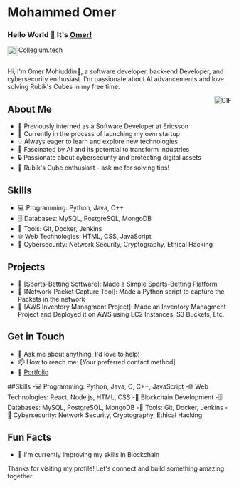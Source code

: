 # Mohammed Omer

### Hello World 👋 It's [Omer!](https://personalwebsite-iqv9.onrender.com)

<a href="https://www.linkedin.com/in/omer-mohiuddin">
<img align="left" alt="Omer LinkedIn" width="22px" src="https://cdn.jsdelivr.net/npm/simple-icons@v3/icons/linkedin.svg" />
</a>
<a href="https://collegium.tech">
Collegium.tech
</a>

<br />
<br />

Hi, I'm Omer Mohiuddin🙌, a software developer, back-end Developer, and cybersecurity enthusiast. I'm passionate about AI advancements and love solving Rubik's Cubes in my free time.

<img align="right" alt="GIF" src="https://media.giphy.com/media/USV0ym3bVWQJJmNu3N/giphy.gif" />

## About Me

- 🔭 Previously interned as a Software Developer at Ericsson
- 🚀 Currently in the process of launching my own startup
- 💡 Always eager to learn and explore new technologies
- 🧠 Fascinated by AI and its potential to transform industries
- 🔒 Passionate about cybersecurity and protecting digital assets
- 🧩 Rubik's Cube enthusiast - ask me for solving tips!

## Skills

- 💻 Programming: Python, Java, C++
- 🗄️ Databases: MySQL, PostgreSQL, MongoDB
- 🔧 Tools: Git, Docker, Jenkins
- 🌐 Web Technologies: HTML, CSS, JavaScript
- 🔐 Cybersecurity: Network Security, Cryptography, Ethical Hacking

## Projects

- 🌟 [Sports-Betting Software]: Made a Simple Sports-Betting Platform
- 🌟 [Network-Packet Capture Tool]: Made a Python script to capture the Packets in the network 
- 🌟 [AWS Inventory Managment Project]: Made an Inventory Managment Project and Deployed it on AWS using EC2 Instances, S3 Buckets, Etc. 

## Get in Touch

- 💬 Ask me about anything, I'd love to help!
- 📫 How to reach me: [Your preferred contact method]
- 📝 [Portfolio](https://personalwebsite-iqv9.onrender.com)

##Skills
-💻 Programming: Python, Java, C, C++, JavaScript
-🌐 Web Technologies: React, Node.js, HTML, CSS
-🔗 Blockchain Development
-🗄️ Databases: MySQL, PostgreSQL, MongoDB
-🔧 Tools: Git, Docker, Jenkins
-🔐 Cybersecurity: Network Security, Cryptography, Ethical Hacking

## Fun Facts
- 🌱 I'm currently improving my skills in Blockchain

Thanks for visiting my profile! Let's connect and build something amazing together.
